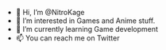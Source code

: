 - 👋 Hi, I’m @NitroKage
- 👀 I’m interested in Games and Anime stuff.
- 🌱 I’m currently learning Game development
- 📫 You can reach me on Twitter

<!---
NitroKage/NitroKage is a ✨ special ✨ repository because its `README.md` (this file) appears on your GitHub profile.
You can click the Preview link to take a look at your changes.
--->
